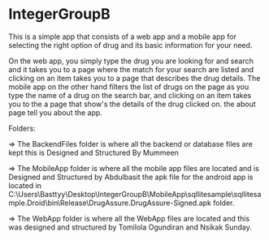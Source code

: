 # IntegerGroupB
This is a simple app that consists of a web app and a mobile app for selecting the right option of drug and its basic information for your need.

On the web app, you simply type the drug you are looking for and search and it takes you to a page where the match for your search are listed and clicking on an item takes you to a page that describes the drug details. The mobile app on the other hand filters the list of drugs on the page as you type the name of a drug on the search bar, and clicking on an item takes you to the a page that show's the details of the drug clicked on. the about page tell you about the app.

Folders:

=> The BackendFiles folder is where all the backend or database files are kept this is Designed and Structured By Mummeen

=> The MobileApp folder is where all the mobile app files are located and is Designed and Structured by Abdulbasit
    the apk file for the android app is located in C:\Users\Basttyy\Desktop\IntegerGroupB\MobileApp\sqllitesample\sqllitesample.Droid\bin\Release\DrugAssure.DrugAssure-Signed.apk folder.

=> The WebApp folder is where all the WebApp files are located and this was designed and structured by Tomilola Ogundiran and Nsikak Sunday.
